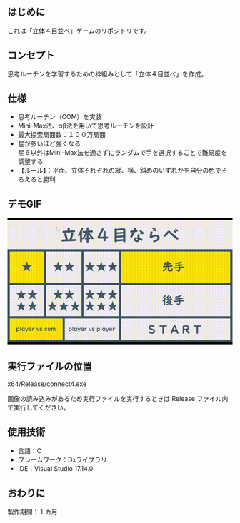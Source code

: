 ﻿## はじめに
これは「立体４目並べ」ゲームのリポジトリです。

## コンセプト
思考ルーチンを学習するための枠組みとして「立体４目並べ」を作成。

## 仕様
- 思考ルーチン（COM）を実装
- Mini-Max法、αβ法を用いて思考ルーチンを設計
- 最大探索局面数：１００万局面
- 星が多いほど強くなる  
  星６以外はMini-Max法を通さずにランダムで手を選択することで難易度を調整する
- 【ルール】：平面、立体それぞれの縦、横、斜めのいずれかを自分の色でそろえると勝利

## デモGIF
![動作デモ](README-resource/Connect4-demo.gif)

## 実行ファイルの位置
x64/Release/connect4.exe

画像の読み込みがあるため実行ファイルを実行するときは Release ファイル内で実行してください。

## 使用技術
- 言語：C
- フレームワーク：Dxライブラリ
- IDE：Visual Studio 17.14.0

## おわりに
製作期間：１カ月
